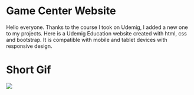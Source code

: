 # Game Center Website

Hello everyone. Thanks to the course I took on Udemig, I added a new one to my projects. Here is a Udemig Education website created with html, css and bootstrap. It is compatible with mobile and tablet devices with responsive design.

# Short Gif

![](UdemigEducation.gif)
